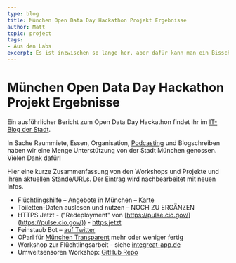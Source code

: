 ```yaml
---
type: blog
title: München Open Data Day Hackathon Projekt Ergebnisse
author: Matt
topic: project
tags:
- Aus den Labs
excerpt: Es ist inzwischen so lange her, aber dafür kann man ein Bisschen mehr über die damals entstandene Projekte erzählen
---
```


# München Open Data Day Hackathon Projekt Ergebnisse

Ein ausführlicher Bericht zum Open Data Day Hackathon findet ihr im [IT-Blog der Stadt](https://www.it-muenchen-blog.de/index.php/nachbericht-open-data-hackathon-muenchen/).

In Sache Raummiete, Essen, Organisation, [Podcasting](http://egovernment-podcast.de/egov-uw03-open-data-day-hackathon-in-muenchen-oddmuc/) und Blogschreiben haben wir eine Menge Unterstützung von der Stadt München genossen. Vielen Dank dafür!

Hier eine kurze Zusammenfassung von den Workshops und Projekte und ihren aktuellen Stände/URLs. Der Eintrag wird nachbearbeitet mit neuen Infos.

* Flüchtlingshilfe – Angebote in München – [Karte](http://muc-fluechtlingsrat.github.io/helferkreis-map/)
* Toiletten-Daten auslesen und nutzen – NOCH ZU ERGÄNZEN
* HTTPS Jetzt - ("Redeployment" von [https://pulse.cio.gov/](https://pulse.cio.gov/)) - [https.jetzt](https://https.jetzt/)
* Feinstaub Bot – [auf Twitter](https://twitter.com/FeinstaubMUC)
* OParl für [München Transparent](https://www.muenchen-transparent.de/) mehr oder weniger fertig
* Workshop zur Flüchtlingsarbeit - siehe [integreat-app.de](http://integreat-app.de/)
* Umweltsensoren Workshop: [GitHub Repo](https://github.com/codeformunich/sensorworkshop)
